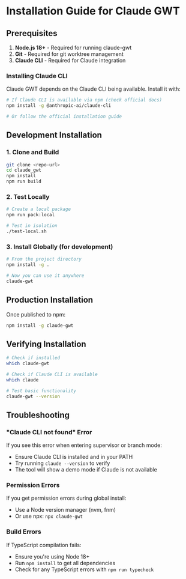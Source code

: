 # Installation Guide for Claude GWT

## Prerequisites

1. **Node.js 18+** - Required for running claude-gwt
2. **Git** - Required for git worktree management
3. **Claude CLI** - Required for Claude integration

### Installing Claude CLI

Claude GWT depends on the Claude CLI being available. Install it with:

```bash
# If Claude CLI is available via npm (check official docs)
npm install -g @anthropic-ai/claude-cli

# Or follow the official installation guide
```

## Development Installation

### 1. Clone and Build

```bash
git clone <repo-url>
cd claude_gwt
npm install
npm run build
```

### 2. Test Locally

```bash
# Create a local package
npm run pack:local

# Test in isolation
./test-local.sh
```

### 3. Install Globally (for development)

```bash
# From the project directory
npm install -g .

# Now you can use it anywhere
claude-gwt
```

## Production Installation

Once published to npm:

```bash
npm install -g claude-gwt
```

## Verifying Installation

```bash
# Check if installed
which claude-gwt

# Check if Claude CLI is available
which claude

# Test basic functionality
claude-gwt --version
```

## Troubleshooting

### "Claude CLI not found" Error

If you see this error when entering supervisor or branch mode:
- Ensure Claude CLI is installed and in your PATH
- Try running `claude --version` to verify
- The tool will show a demo mode if Claude is not available

### Permission Errors

If you get permission errors during global install:
- Use a Node version manager (nvm, fnm)
- Or use npx: `npx claude-gwt`

### Build Errors

If TypeScript compilation fails:
- Ensure you're using Node 18+
- Run `npm install` to get all dependencies
- Check for any TypeScript errors with `npm run typecheck`